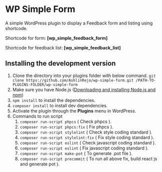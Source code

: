 # WP Simple Form 

A simple WordPress plugin to display a Feedback form and listing using shortcode.

Shortcode for form: **[wp_simple_feedback_form]**

Shortcode for feedback list: **[wp_simple_feedback_list]**


## Installing the development version

1. Clone the directory into your plugins folder with below command.
   `git clone https://github.com/AshlinRejo/wp-simple-form.git /PATH-TO-PLUGINS-FOLDER/wp-simple-form`
2. Make sure you have Node.js ([Downloading and installing Node.js and npm](https://docs.npmjs.com/downloading-and-installing-node-js-and-npm))
3. `npm install` to install the dependencies.
4. `composer install` to install dev dependencies.
5. Activate the plugin through the **Plugins** menu in WordPress.
6. Commands to run script
    1. `composer run-script phpcs` ( Check phpcs ).
    2. `composer run-script phpcs:fix` ( Fix phpcs ).
    3. `composer run-script stylelint` ( Check style coding standard ).
    4. `composer run-script stylelint:fix` ( Fix style coding standard ).
    5. `composer run-script eslint` ( Check javascript coding standard ).
    6. `composer run-script eslint` ( Fix javascript coding standard ).
    7. `composer run-script make-pot` ( To generate .pot file ).
    8. `composer run-script precommit` ( To run all above fix, build react js and generate pot ).